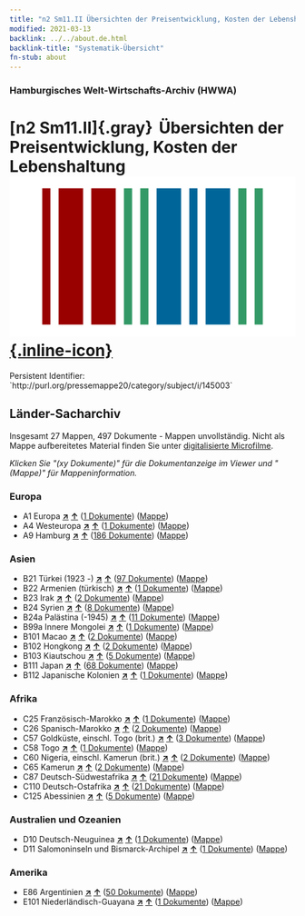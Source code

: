 ```yaml
---
title: "n2 Sm11.II Übersichten der Preisentwicklung, Kosten der Lebenshaltung"
modified: 2021-03-13
backlink: ../../about.de.html
backlink-title: "Systematik-Übersicht"
fn-stub: about
---
```


### Hamburgisches Welt-Wirtschafts-Archiv (HWWA)

# [n2 Sm11.II]{.gray}&#8201; Übersichten der Preisentwicklung, Kosten der Lebenshaltung &#160; [![Wikidata](/images/Wikidata-logo.svg "Wikidata"){.inline-icon}](http://www.wikidata.org/entity/Q104710498)

<div class="hint">Persistent Identifier: `http://purl.org/pressemappe20/category/subject/i/145003`</div>







## Länder-Sacharchiv




Insgesamt 27 Mappen, 497 Dokumente - Mappen unvollständig.
Nicht als Mappe aufbereitetes Material finden Sie unter [digitalisierte Microfilme](/film/h1_sh.de.html).

_Klicken Sie "(xy Dokumente)" für die Dokumentanzeige im Viewer und "(Mappe)" für Mappeninformation._




### Europa

- A1 Europa [**&nearr;**](../../../geo/i/140892/about.de.html "Europa (alle Mappen)") [**&uarr;**](../../../geo/about.de.html#A1 "Ländersystematik") (<a href="https://pm20.zbw.eu/iiifview/folder/sh/140892,145003" title="über: Europa : Übersichten der Preisentwicklung, Kosten der Lebenshaltung" target="_blank">1 Dokumente</a>) ([Mappe](../../../../folder/sh/1408xx/140892/1450xx/145003/about.de.html))
- A4 Westeuropa [**&nearr;**](../../../geo/i/140897/about.de.html "Westeuropa (alle Mappen)") [**&uarr;**](../../../geo/about.de.html#A4 "Ländersystematik") (<a href="https://pm20.zbw.eu/iiifview/folder/sh/140897,145003" title="über: Westeuropa : Übersichten der Preisentwicklung, Kosten der Lebenshaltung" target="_blank">1 Dokumente</a>) ([Mappe](../../../../folder/sh/1408xx/140897/1450xx/145003/about.de.html))
- A9 Hamburg [**&nearr;**](../../../geo/i/140905/about.de.html "Hamburg (alle Mappen)") [**&uarr;**](../../../geo/about.de.html#A9 "Ländersystematik") (<a href="https://pm20.zbw.eu/iiifview/folder/sh/140905,145003" title="über: Hamburg : Übersichten der Preisentwicklung, Kosten der Lebenshaltung" target="_blank">186 Dokumente</a>) ([Mappe](../../../../folder/sh/1409xx/140905/1450xx/145003/about.de.html))

### Asien

- B21 Türkei (1923 -) [**&nearr;**](../../../geo/i/141111/about.de.html "Türkei (1923 -) (alle Mappen)") [**&uarr;**](../../../geo/about.de.html#B21 "Ländersystematik") (<a href="https://pm20.zbw.eu/iiifview/folder/sh/141111,145003" title="über: Türkei (1923 -) : Übersichten der Preisentwicklung, Kosten der Lebenshaltung" target="_blank">97 Dokumente</a>) ([Mappe](../../../../folder/sh/1411xx/141111/1450xx/145003/about.de.html))
- B22 Armenien (türkisch) [**&nearr;**](../../../geo/i/141112/about.de.html "Armenien (türkisch) (alle Mappen)") [**&uarr;**](../../../geo/about.de.html#B22 "Ländersystematik") (<a href="https://pm20.zbw.eu/iiifview/folder/sh/141112,145003" title="über: Armenien (türkisch) : Übersichten der Preisentwicklung, Kosten der Lebenshaltung" target="_blank">1 Dokumente</a>) ([Mappe](../../../../folder/sh/1411xx/141112/1450xx/145003/about.de.html))
- B23 Irak [**&nearr;**](../../../geo/i/141113/about.de.html "Irak (alle Mappen)") [**&uarr;**](../../../geo/about.de.html#B23 "Ländersystematik") (<a href="https://pm20.zbw.eu/iiifview/folder/sh/141113,145003" title="über: Irak : Übersichten der Preisentwicklung, Kosten der Lebenshaltung" target="_blank">2 Dokumente</a>) ([Mappe](../../../../folder/sh/1411xx/141113/1450xx/145003/about.de.html))
- B24 Syrien [**&nearr;**](../../../geo/i/141114/about.de.html "Syrien (alle Mappen)") [**&uarr;**](../../../geo/about.de.html#B24 "Ländersystematik") (<a href="https://pm20.zbw.eu/iiifview/folder/sh/141114,145003" title="über: Syrien : Übersichten der Preisentwicklung, Kosten der Lebenshaltung" target="_blank">8 Dokumente</a>) ([Mappe](../../../../folder/sh/1411xx/141114/1450xx/145003/about.de.html))
- B24a Palästina (-1945) [**&nearr;**](../../../geo/i/141115/about.de.html "Palästina (-1945) (alle Mappen)") [**&uarr;**](../../../geo/about.de.html#B24a "Ländersystematik") (<a href="https://pm20.zbw.eu/iiifview/folder/sh/141115,145003" title="über: Palästina (-1945) : Übersichten der Preisentwicklung, Kosten der Lebenshaltung" target="_blank">11 Dokumente</a>) ([Mappe](../../../../folder/sh/1411xx/141115/1450xx/145003/about.de.html))
- B99a Innere Mongolei [**&nearr;**](../../../geo/i/141264/about.de.html "Innere Mongolei (alle Mappen)") [**&uarr;**](../../../geo/about.de.html#B99a "Ländersystematik") (<a href="https://pm20.zbw.eu/iiifview/folder/sh/141264,145003" title="über: Innere Mongolei : Übersichten der Preisentwicklung, Kosten der Lebenshaltung" target="_blank">1 Dokumente</a>) ([Mappe](../../../../folder/sh/1412xx/141264/1450xx/145003/about.de.html))
- B101 Macao [**&nearr;**](../../../geo/i/141267/about.de.html "Macao (alle Mappen)") [**&uarr;**](../../../geo/about.de.html#B101 "Ländersystematik") (<a href="https://pm20.zbw.eu/iiifview/folder/sh/141267,145003" title="über: Macao : Übersichten der Preisentwicklung, Kosten der Lebenshaltung" target="_blank">2 Dokumente</a>) ([Mappe](../../../../folder/sh/1412xx/141267/1450xx/145003/about.de.html))
- B102 Hongkong [**&nearr;**](../../../geo/i/141268/about.de.html "Hongkong (alle Mappen)") [**&uarr;**](../../../geo/about.de.html#B102 "Ländersystematik") (<a href="https://pm20.zbw.eu/iiifview/folder/sh/141268,145003" title="über: Hongkong : Übersichten der Preisentwicklung, Kosten der Lebenshaltung" target="_blank">2 Dokumente</a>) ([Mappe](../../../../folder/sh/1412xx/141268/1450xx/145003/about.de.html))
- B103 Kiautschou [**&nearr;**](../../../geo/i/126163/about.de.html "Kiautschou (alle Mappen)") [**&uarr;**](../../../geo/about.de.html#B103 "Ländersystematik") (<a href="https://pm20.zbw.eu/iiifview/folder/sh/126163,145003" title="über: Kiautschou : Übersichten der Preisentwicklung, Kosten der Lebenshaltung" target="_blank">5 Dokumente</a>) ([Mappe](../../../../folder/sh/1261xx/126163/1450xx/145003/about.de.html))
- B111 Japan [**&nearr;**](../../../geo/i/141272/about.de.html "Japan (alle Mappen)") [**&uarr;**](../../../geo/about.de.html#B111 "Ländersystematik") (<a href="https://pm20.zbw.eu/iiifview/folder/sh/141272,145003" title="über: Japan : Übersichten der Preisentwicklung, Kosten der Lebenshaltung" target="_blank">68 Dokumente</a>) ([Mappe](../../../../folder/sh/1412xx/141272/1450xx/145003/about.de.html))
- B112 Japanische Kolonien [**&nearr;**](../../../geo/i/141273/about.de.html "Japanische Kolonien (alle Mappen)") [**&uarr;**](../../../geo/about.de.html#B112 "Ländersystematik") (<a href="https://pm20.zbw.eu/iiifview/folder/sh/141273,145003" title="über: Japanische Kolonien : Übersichten der Preisentwicklung, Kosten der Lebenshaltung" target="_blank">1 Dokumente</a>) ([Mappe](../../../../folder/sh/1412xx/141273/1450xx/145003/about.de.html))

### Afrika

- C25 Französisch-Marokko [**&nearr;**](../../../geo/i/141358/about.de.html "Französisch-Marokko (alle Mappen)") [**&uarr;**](../../../geo/about.de.html#C25 "Ländersystematik") (<a href="https://pm20.zbw.eu/iiifview/folder/sh/141358,145003" title="über: Französisch-Marokko : Übersichten der Preisentwicklung, Kosten der Lebenshaltung" target="_blank">1 Dokumente</a>) ([Mappe](../../../../folder/sh/1413xx/141358/1450xx/145003/about.de.html))
- C26 Spanisch-Marokko [**&nearr;**](../../../geo/i/141359/about.de.html "Spanisch-Marokko (alle Mappen)") [**&uarr;**](../../../geo/about.de.html#C26 "Ländersystematik") (<a href="https://pm20.zbw.eu/iiifview/folder/sh/141359,145003" title="über: Spanisch-Marokko : Übersichten der Preisentwicklung, Kosten der Lebenshaltung" target="_blank">2 Dokumente</a>) ([Mappe](../../../../folder/sh/1413xx/141359/1450xx/145003/about.de.html))
- C57 Goldküste, einschl. Togo (brit.) [**&nearr;**](../../../geo/i/141406/about.de.html "Goldküste, einschl. Togo (brit.) (alle Mappen)") [**&uarr;**](../../../geo/about.de.html#C57 "Ländersystematik") (<a href="https://pm20.zbw.eu/iiifview/folder/sh/141406,145003" title="über: Goldküste, einschl. Togo (brit.) : Übersichten der Preisentwicklung, Kosten der Lebenshaltung" target="_blank">3 Dokumente</a>) ([Mappe](../../../../folder/sh/1414xx/141406/1450xx/145003/about.de.html))
- C58 Togo [**&nearr;**](../../../geo/i/141408/about.de.html "Togo (alle Mappen)") [**&uarr;**](../../../geo/about.de.html#C58 "Ländersystematik") (<a href="https://pm20.zbw.eu/iiifview/folder/sh/141408,145003" title="über: Togo : Übersichten der Preisentwicklung, Kosten der Lebenshaltung" target="_blank">1 Dokumente</a>) ([Mappe](../../../../folder/sh/1414xx/141408/1450xx/145003/about.de.html))
- C60 Nigeria, einschl. Kamerun (brit.) [**&nearr;**](../../../geo/i/141409/about.de.html "Nigeria, einschl. Kamerun (brit.) (alle Mappen)") [**&uarr;**](../../../geo/about.de.html#C60 "Ländersystematik") (<a href="https://pm20.zbw.eu/iiifview/folder/sh/141409,145003" title="über: Nigeria, einschl. Kamerun (brit.) : Übersichten der Preisentwicklung, Kosten der Lebenshaltung" target="_blank">2 Dokumente</a>) ([Mappe](../../../../folder/sh/1414xx/141409/1450xx/145003/about.de.html))
- C65 Kamerun [**&nearr;**](../../../geo/i/141410/about.de.html "Kamerun (alle Mappen)") [**&uarr;**](../../../geo/about.de.html#C65 "Ländersystematik") (<a href="https://pm20.zbw.eu/iiifview/folder/sh/141410,145003" title="über: Kamerun : Übersichten der Preisentwicklung, Kosten der Lebenshaltung" target="_blank">2 Dokumente</a>) ([Mappe](../../../../folder/sh/1414xx/141410/1450xx/145003/about.de.html))
- C87 Deutsch-Südwestafrika [**&nearr;**](../../../geo/i/141450/about.de.html "Deutsch-Südwestafrika (alle Mappen)") [**&uarr;**](../../../geo/about.de.html#C87 "Ländersystematik") (<a href="https://pm20.zbw.eu/iiifview/folder/sh/141450,145003" title="über: Deutsch-Südwestafrika : Übersichten der Preisentwicklung, Kosten der Lebenshaltung" target="_blank">21 Dokumente</a>) ([Mappe](../../../../folder/sh/1414xx/141450/1450xx/145003/about.de.html))
- C110 Deutsch-Ostafrika [**&nearr;**](../../../geo/i/141471/about.de.html "Deutsch-Ostafrika (alle Mappen)") [**&uarr;**](../../../geo/about.de.html#C110 "Ländersystematik") (<a href="https://pm20.zbw.eu/iiifview/folder/sh/141471,145003" title="über: Deutsch-Ostafrika : Übersichten der Preisentwicklung, Kosten der Lebenshaltung" target="_blank">21 Dokumente</a>) ([Mappe](../../../../folder/sh/1414xx/141471/1450xx/145003/about.de.html))
- C125 Abessinien [**&nearr;**](../../../geo/i/141482/about.de.html "Abessinien (alle Mappen)") [**&uarr;**](../../../geo/about.de.html#C125 "Ländersystematik") (<a href="https://pm20.zbw.eu/iiifview/folder/sh/141482,145003" title="über: Abessinien : Übersichten der Preisentwicklung, Kosten der Lebenshaltung" target="_blank">5 Dokumente</a>) ([Mappe](../../../../folder/sh/1414xx/141482/1450xx/145003/about.de.html))

### Australien und Ozeanien

- D10 Deutsch-Neuguinea [**&nearr;**](../../../geo/i/141601/about.de.html "Deutsch-Neuguinea (alle Mappen)") [**&uarr;**](../../../geo/about.de.html#D10 "Ländersystematik") (<a href="https://pm20.zbw.eu/iiifview/folder/sh/141601,145003" title="über: Deutsch-Neuguinea : Übersichten der Preisentwicklung, Kosten der Lebenshaltung" target="_blank">1 Dokumente</a>) ([Mappe](../../../../folder/sh/1416xx/141601/1450xx/145003/about.de.html))
- D11 Salomoninseln und Bismarck-Archipel [**&nearr;**](../../../geo/i/141610/about.de.html "Salomoninseln und Bismarck-Archipel (alle Mappen)") [**&uarr;**](../../../geo/about.de.html#D11 "Ländersystematik") (<a href="https://pm20.zbw.eu/iiifview/folder/sh/141610,145003" title="über: Salomoninseln und Bismarck-Archipel : Übersichten der Preisentwicklung, Kosten der Lebenshaltung" target="_blank">1 Dokumente</a>) ([Mappe](../../../../folder/sh/1416xx/141610/1450xx/145003/about.de.html))

### Amerika

- E86 Argentinien [**&nearr;**](../../../geo/i/141692/about.de.html "Argentinien (alle Mappen)") [**&uarr;**](../../../geo/about.de.html#E86 "Ländersystematik") (<a href="https://pm20.zbw.eu/iiifview/folder/sh/141692,145003" title="über: Argentinien : Übersichten der Preisentwicklung, Kosten der Lebenshaltung" target="_blank">50 Dokumente</a>) ([Mappe](../../../../folder/sh/1416xx/141692/1450xx/145003/about.de.html))
- E101 Niederländisch-Guayana [**&nearr;**](../../../geo/i/141699/about.de.html "Niederländisch-Guayana (alle Mappen)") [**&uarr;**](../../../geo/about.de.html#E101 "Ländersystematik") (<a href="https://pm20.zbw.eu/iiifview/folder/sh/141699,145003" title="über: Niederländisch-Guayana : Übersichten der Preisentwicklung, Kosten der Lebenshaltung" target="_blank">1 Dokumente</a>) ([Mappe](../../../../folder/sh/1416xx/141699/1450xx/145003/about.de.html))








